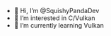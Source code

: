 - 👋 Hi, I’m @SquishyPandaDev
- 👀 I’m interested in C/Vulkan
- 🌱 I’m currently learning Vulkan

<!---
SquishyPandaDev/SquishyPandaDev is a ✨ special ✨ repository because its `README.md` (this file) appears on your GitHub profile.
You can click the Preview link to take a look at your changes.
--->
